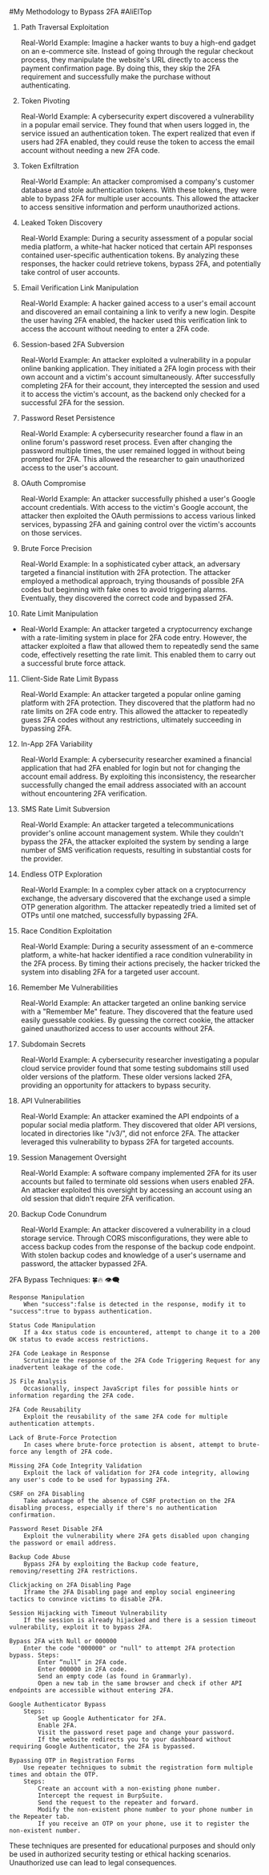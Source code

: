 #My Methodology to Bypass 2FA #AliElTop
1. Path Traversal Exploitation

    Real-World Example: Imagine a hacker wants to buy a high-end gadget on an e-commerce site. Instead of going through the regular checkout process, they manipulate the website's URL directly to access the payment confirmation page. By doing this, they skip the 2FA requirement and successfully make the purchase without authenticating.

2. Token Pivoting

    Real-World Example: A cybersecurity expert discovered a vulnerability in a popular email service. They found that when users logged in, the service issued an authentication token. The expert realized that even if users had 2FA enabled, they could reuse the token to access the email account without needing a new 2FA code.

3. Token Exfiltration

    Real-World Example: An attacker compromised a company's customer database and stole authentication tokens. With these tokens, they were able to bypass 2FA for multiple user accounts. This allowed the attacker to access sensitive information and perform unauthorized actions.

4. Leaked Token Discovery

    Real-World Example: During a security assessment of a popular social media platform, a white-hat hacker noticed that certain API responses contained user-specific authentication tokens. By analyzing these responses, the hacker could retrieve tokens, bypass 2FA, and potentially take control of user accounts.

5. Email Verification Link Manipulation

    Real-World Example: A hacker gained access to a user's email account and discovered an email containing a link to verify a new login. Despite the user having 2FA enabled, the hacker used this verification link to access the account without needing to enter a 2FA code.

6. Session-based 2FA Subversion

    Real-World Example: An attacker exploited a vulnerability in a popular online banking application. They initiated a 2FA login process with their own account and a victim's account simultaneously. After successfully completing 2FA for their account, they intercepted the session and used it to access the victim's account, as the backend only checked for a successful 2FA for the session.

7. Password Reset Persistence

    Real-World Example: A cybersecurity researcher found a flaw in an online forum's password reset process. Even after changing the password multiple times, the user remained logged in without being prompted for 2FA. This allowed the researcher to gain unauthorized access to the user's account.

8. OAuth Compromise

    Real-World Example: An attacker successfully phished a user's Google account credentials. With access to the victim's Google account, the attacker then exploited the OAuth permissions to access various linked services, bypassing 2FA and gaining control over the victim's accounts on those services.

9. Brute Force Precision

    Real-World Example: In a sophisticated cyber attack, an adversary targeted a financial institution with 2FA protection. The attacker employed a methodical approach, trying thousands of possible 2FA codes but beginning with fake ones to avoid triggering alarms. Eventually, they discovered the correct code and bypassed 2FA.

10. Rate Limit Manipulation
- Real-World Example: An attacker targeted a cryptocurrency exchange with a rate-limiting system in place for 2FA code entry. However, the attacker exploited a flaw that allowed them to repeatedly send the same code, effectively resetting the rate limit. This enabled them to carry out a successful brute force attack.

11. Client-Side Rate Limit Bypass

    Real-World Example: An attacker targeted a popular online gaming platform with 2FA protection. They discovered that the platform had no rate limits on 2FA code entry. This allowed the attacker to repeatedly guess 2FA codes without any restrictions, ultimately succeeding in bypassing 2FA.

12. In-App 2FA Variability

    Real-World Example: A cybersecurity researcher examined a financial application that had 2FA enabled for login but not for changing the account email address. By exploiting this inconsistency, the researcher successfully changed the email address associated with an account without encountering 2FA verification.

13. SMS Rate Limit Subversion

    Real-World Example: An attacker targeted a telecommunications provider's online account management system. While they couldn't bypass the 2FA, the attacker exploited the system by sending a large number of SMS verification requests, resulting in substantial costs for the provider.

14. Endless OTP Exploration

    Real-World Example: In a complex cyber attack on a cryptocurrency exchange, the adversary discovered that the exchange used a simple OTP generation algorithm. The attacker repeatedly tried a limited set of OTPs until one matched, successfully bypassing 2FA.

15. Race Condition Exploitation

    Real-World Example: During a security assessment of an e-commerce platform, a white-hat hacker identified a race condition vulnerability in the 2FA process. By timing their actions precisely, the hacker tricked the system into disabling 2FA for a targeted user account.

16. Remember Me Vulnerabilities

    Real-World Example: An attacker targeted an online banking service with a "Remember Me" feature. They discovered that the feature used easily guessable cookies. By guessing the correct cookie, the attacker gained unauthorized access to user accounts without 2FA.

17. Subdomain Secrets

    Real-World Example: A cybersecurity researcher investigating a popular cloud service provider found that some testing subdomains still used older versions of the platform. These older versions lacked 2FA, providing an opportunity for attackers to bypass security.

18. API Vulnerabilities

    Real-World Example: An attacker examined the API endpoints of a popular social media platform. They discovered that older API versions, located in directories like "/v3/", did not enforce 2FA. The attacker leveraged this vulnerability to bypass 2FA for targeted accounts.

19. Session Management Oversight

    Real-World Example: A software company implemented 2FA for its user accounts but failed to terminate old sessions when users enabled 2FA. An attacker exploited this oversight by accessing an account using an old session that didn't require 2FA verification.

20. Backup Code Conundrum

    Real-World Example: An attacker discovered a vulnerability in a cloud storage service. Through CORS misconfigurations, they were able to access backup codes from the response of the backup code endpoint. With stolen backup codes and knowledge of a user's username and password, the attacker bypassed 2FA.


2FA Bypass Techniques: 🍀🔥 👁️‍🗨️

    Response Manipulation
        When "success":false is detected in the response, modify it to "success":true to bypass authentication.

    Status Code Manipulation
        If a 4xx status code is encountered, attempt to change it to a 200 OK status to evade access restrictions.

    2FA Code Leakage in Response
        Scrutinize the response of the 2FA Code Triggering Request for any inadvertent leakage of the code.

    JS File Analysis
        Occasionally, inspect JavaScript files for possible hints or information regarding the 2FA code.

    2FA Code Reusability
        Exploit the reusability of the same 2FA code for multiple authentication attempts.

    Lack of Brute-Force Protection
        In cases where brute-force protection is absent, attempt to brute-force any length of 2FA code.

    Missing 2FA Code Integrity Validation
        Exploit the lack of validation for 2FA code integrity, allowing any user's code to be used for bypassing 2FA.

    CSRF on 2FA Disabling
        Take advantage of the absence of CSRF protection on the 2FA disabling process, especially if there's no authentication confirmation.

    Password Reset Disable 2FA
        Exploit the vulnerability where 2FA gets disabled upon changing the password or email address.

    Backup Code Abuse
        Bypass 2FA by exploiting the Backup code feature, removing/resetting 2FA restrictions.

    Clickjacking on 2FA Disabling Page
        Iframe the 2FA Disabling page and employ social engineering tactics to convince victims to disable 2FA.

    Session Hijacking with Timeout Vulnerability
        If the session is already hijacked and there is a session timeout vulnerability, exploit it to bypass 2FA.

    Bypass 2FA with Null or 000000
        Enter the code "000000" or "null" to attempt 2FA protection bypass. Steps:
            Enter “null” in 2FA code.
            Enter 000000 in 2FA code.
            Send an empty code (as found in Grammarly).
            Open a new tab in the same browser and check if other API endpoints are accessible without entering 2FA.

    Google Authenticator Bypass
        Steps:
            Set up Google Authenticator for 2FA.
            Enable 2FA.
            Visit the password reset page and change your password.
            If the website redirects you to your dashboard without requiring Google Authenticator, the 2FA is bypassed.

    Bypassing OTP in Registration Forms
        Use repeater techniques to submit the registration form multiple times and obtain the OTP.
        Steps:
            Create an account with a non-existing phone number.
            Intercept the request in BurpSuite.
            Send the request to the repeater and forward.
            Modify the non-existent phone number to your phone number in the Repeater tab.
            If you receive an OTP on your phone, use it to register the non-existent number.

These techniques are presented for educational purposes and should only be used in authorized security testing or ethical hacking scenarios. Unauthorized use can lead to legal consequences.
